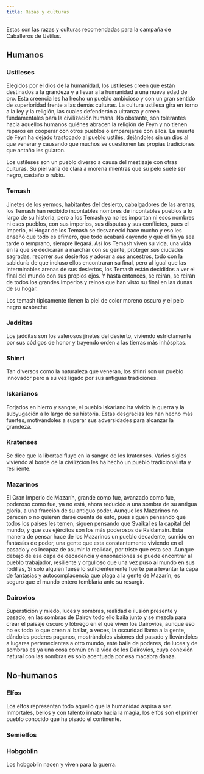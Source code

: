 ```yaml
---
title: Razas y culturas
---
```


Estas son las razas y culturas recomendadas para la campaña de Caballeros de Ustilus.

## Humanos

### Ustileses

Elegidos por el dios de la humanidad, los ustileses creen que están destinados a la grandeza y a llevar a la humanidad a una nueva edad de oro. Esta creencia les ha hecho un pueblo ambicioso y con un gran sentido de superioridad frente a las demás culturas. La cultura ustilesa gira en torno a la ley y la religión, las cuales defenderán a ultranza y creen fundamentales para la civilización humana. No obstante, son tolerantes hacia aquellos humanos quiénes abracen la religión de Feyn y no tienen reparos en cooperar con otros pueblos o emparejarse con ellos. La muerte de Feyn ha dejado trastocado al pueblo ustilés, dejándoles sin un dios al que venerar y causando que muchos se cuestionen las propias tradiciones que antaño les guiaron.

Los ustileses son un pueblo diverso a causa del mestizaje con otras culturas. Su piel varía de clara a morena mientras que su pelo suele ser negro, castaño o rubio.

### Temash

Jinetes de los yermos, habitantes del desierto, cabalgadores de las arenas, los Temash han recibido incontables nombres de incontables pueblos a lo largo de su historia, pero a los Temash ya no les importan ni esos nombres ni esos pueblos, con sus imperios, sus disputas y sus conflictos, pues el Imperio, el Hogar de los Temash se desvaneció hace mucho y eso les enseñó que todo es efímero, que todo acabará cayendo y que el fin ya sea tarde o temprano, siempre llegará. Así los Temash viven su vida, una vida en la que se dedicaran a marchar con *su* gente, proteger *sus* ciudades sagradas, recorrer *sus* desiertos y adorar a *sus* ancestros, todo con la sabiduría de que incluso ellos encontraran su final, pero al igual que las interminables arenas de sus desiertos, los Temash están decididos a ver el final del mundo con sus propios ojos. Y hasta entonces, se reirán, se reirán de todos los grandes Imperios y reinos que han visto su final en las dunas de su hogar.  

Los temash típicamente tienen la piel de  color moreno oscuro y el pelo negro azabache

### Jadditas

Los jadditas son los valerosos jinetes del desierto, viviendo estrictamente por sus códigos de honor y trayendo orden a las tierras más inhóspitas.

### Shinri

Tan diversos como la naturaleza que veneran, los shinri son un pueblo innovador pero a su vez ligado por sus antiguas tradiciones. 

### Iskarianos

Forjados en hierro y sangre, el pueblo iskariano ha vivido la guerra y la subyugación a lo largo de su historia. Estas desgracias les han hecho más fuertes, motivándoles a superar sus adversidades para alcanzar la grandeza. 

### Kratenses

Se dice que la libertad fluye en la sangre de los kratenses. Varios siglos viviendo al borde de la civilizción les ha hecho un pueblo tradicionalista y resiliente. 

### Mazarinos

El Gran Imperio de Mazarín, grande como fue, avanzado como fue, poderoso como fue, ya no está, ahora reducido a una sombra de su antigua gloria, a una fracción de su antiguo poder. Aunque los Mazarinos no parecen o no quieren darse cuenta de esto, pues siguen pensando que todos los países les temen, siguen pensando que Svaikal es la capital del mundo, y que sus ejércitos son los más poderosos de Raldamain. Esta manera de pensar hace de los Mazarinos un pueblo decadente, sumido en fantasías de poder, una gente que esta constantemente viviendo en el pasado y es incapaz de asumir la realidad, por triste que esta sea. Aunque debajo de esa capa de decadencia y ensoñaciones se puede encontrar al pueblo trabajador, resiliente y orgulloso que una vez puso al mundo en sus rodillas, Si solo alguien fuese lo suficientemente fuerte para levantar la capa de fantasias y autocomplacencia que plaga a la gente de Mazarín, es seguro que el mundo entero temblaría ante su resurgir.

### Dairovios

Superstición y miedo, luces y sombras, realidad e ilusión presente y pasado, en las sombras de Dairov todo ello baila junto y se mezcla para crear el paisaje oscuro y lóbrego en el que viven los Dairovios, aunque eso no es todo lo que crean al bailar, a veces, la oscuridad llama a la gente, dándoles poderes paganos, mostrándoles visiones del pasado y llevándoles a lugares pertenecientes a otro mundo, este baile de poderes, de luces y de sombras es ya una cosa común en la vida de los Dairovios, cuya conexión natural con las sombras es solo acentuada por esa macabra danza.

## No-humanos

### Elfos

Los elfos representan todo aquello que la humanidad aspira a ser. Inmortales, bellos y con talento innato hacia la magia, los elfos son el primer pueblo conocido que ha pisado el continente.

### Semielfos



### Hobgoblin

Los hobgoblin nacen y viven para la guerra. 